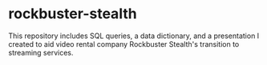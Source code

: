 # rockbuster-stealth
This repository includes SQL queries, a data dictionary, and a presentation I created to aid video rental company Rockbuster Stealth's transition to streaming services.
